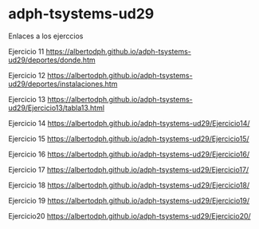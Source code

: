 # adph-tsystems-ud29
Enlaces a los ejerccios

Ejercicio 11
https://albertodph.github.io/adph-tsystems-ud29/deportes/donde.htm

Ejercicio 12
https://albertodph.github.io/adph-tsystems-ud29/deportes/instalaciones.htm

Ejercicio 13
https://albertodph.github.io/adph-tsystems-ud29/Ejercicio13/tabla13.html

Ejercicio 14
https://albertodph.github.io/adph-tsystems-ud29/Ejercicio14/

Ejercicio 15
https://albertodph.github.io/adph-tsystems-ud29/Ejercicio15/

Ejercicio 16
https://albertodph.github.io/adph-tsystems-ud29/Ejercicio16/

Ejercicio 17
https://albertodph.github.io/adph-tsystems-ud29/Ejercicio17/

Ejercicio 18
https://albertodph.github.io/adph-tsystems-ud29/Ejercicio18/

Ejercicio 19
https://albertodph.github.io/adph-tsystems-ud29/Ejercicio19/

Ejercicio20
https://albertodph.github.io/adph-tsystems-ud29/Ejercicio20/


